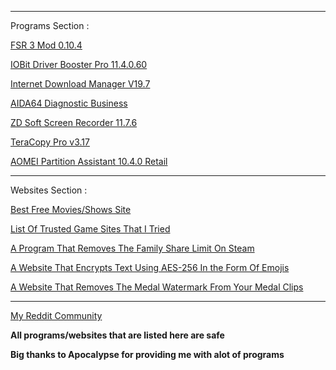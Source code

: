 _____________________________________________________________________

Programs Section :


[FSR 3 Mod 0.10.4]( https://mega.nz/file/MyM2yLiK#UlW7fJRJd9myV9wBln8UmY5DPEO-IagEUwgl46Ypz7U)

[IOBit Driver Booster Pro 11.4.0.60](https://mega.nz/file/dz83FZxL#Wy_1_4Sei5y9Ce7umc4irIr9XwN-mbCJhzwQhA-GiGQ)

[Internet Download Manager V19.7](https://mega.nz/file/NrNAEZCQ#lIIal1yswnWsTPIi1h-ZIqfZ2E5jofex3JbhpTO0xCw)

[AIDA64 Diagnostic Business](https://mega.nz/file/Rz0lQQiZ#tTcao0U3E0UVK_TKg1hTj1yronVe7bIGFiwBm44HT0s)

[ZD Soft Screen Recorder 11.7.6](https://mega.nz/file/8qckzYJS#HL6yHsdCSa8spFtsWsYPfxISIMl2itdgLS8Qx6fzVp4)

[TeraCopy Pro v3.17](https://mega.nz/file/p2NTwBYQ#vDzMpSa0qnN-2ZegdIwlylb21DKYFixBaO4MnZh-kbE)

[AOMEI Partition Assistant 10.4.0 Retail](https://mega.nz/file/96FQFBDC#AjV4qd_mS7BpYeoeu6d4Qrelm54078pCmRiQzSF0b5Y)

_____________________________________________________________________

Websites Section :


[Best Free Movies/Shows Site](https://stream.majesty.lol)

[List Of Trusted Game Sites That I Tried](https://pastebin.com/ZzH3fDq8)

[A Program That Removes The Family Share Limit On Steam ](https://github.com/acidicoala/Koalageddon2)

[A Website That Encrypts Text Using AES-256 In the Form Of Emojis](https://cryptoji.com/)

[A Website That Removes The Medal Watermark From Your Medal Clips ](https://medalbypass.vercel.app/)

_____________________________________________________________________

[My Reddit Community](https://www.reddit.com/r/CrackersOnCrack/)

**All programs/websites that are listed here are safe**

**Big thanks to Apocalypse for providing me with alot of programs**
